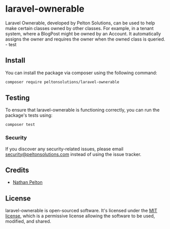 # laravel-ownerable

Laravel Ownerable, developed by Pelton Solutions, can be used to help make certain classes owned by other classes.
For example, in a tenant system, where a BlogPost might be owned by an Account. It automatically assigns the owner
and requires the owner when the owned class is queried. - test

## Install

You can install the package via composer using the following command:

``` bash
composer require peltonsolutions/laravel-ownerable
```

## Testing

To ensure that laravel-ownerable is functioning correctly, you can run the package's tests using:

``` bash
composer test
```

### Security

If you discover any security-related issues, please
email [security@peltonsolutions.com](mailto:security@peltonsolutions.com) instead of using the issue tracker.

## Credits

- [Nathan Pelton](https://www.nathanpelton.com)

## License

laravel-ownerable is open-sourced software. It's licensed under the [MIT license](https://opensource.org/licenses/MIT),
which is a permissive license allowing the software to be used, modified, and shared.
